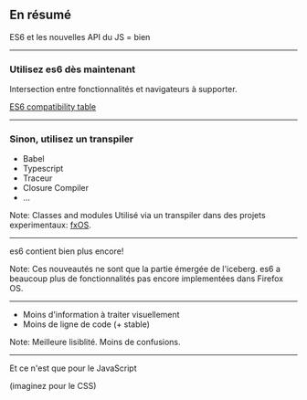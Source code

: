 ## En résumé

ES6 et les nouvelles API du JS = bien

---

### Utilisez es6 dès maintenant

Intersection entre fonctionnalités et navigateurs à supporter.

[ES6 compatibility table](https://kangax.github.io/compat-table/es6/)

---

### Sinon, utilisez un transpiler

* Babel
* Typescript
* Traceur
* Closure Compiler
* ...

Note:
Classes and modules
Utilisé via un transpiler dans des projets experimentaux: [fxOS](https://github.com/fxOS).

---

es6 contient bien plus encore!

Note:
Ces nouveautés ne sont que la partie émergée de l'iceberg.
es6 a beaucoup plus de fonctionnalités pas encore implementées dans Firefox OS.

---

* Moins d'information à traiter visuellement
* Moins de ligne de code (+ stable)

Note:
Meilleure lisiblité.
Moins de confusions.

---

Et ce n'est que pour le JavaScript

(imaginez pour le CSS)
